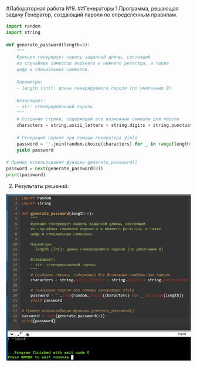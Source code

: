 #Лабораторная работа №9.
##Генераторы
1.Программа, решающая задачу
Генератор, создающий пароли по определённым правилам.
```python
import random
import string

def generate_password(length=8):
    """
    Функция генерирует пароль заданной длины, состоящий
    из случайных символов верхнего и нижнего регистра, а также
    цифр и специальных символов.

    Параметры:
    - length (int): длина генерируемого пароля (по умолчанию 8)

    Возвращает:
    - str: сгенерированный пароль
    """
    # Создание строки, содержащей все возможные символы для пароля
    characters = string.ascii_letters + string.digits + string.punctuation

    # Генерация пароля при помощи генератора yield
    password = ''.join(random.choice(characters) for _ in range(length))
    yield password

# Пример использования функции generate_password()
password = next(generate_password(8))
print(password)
```

2. Результаты решений:

![display:block;margin:auto|](675.png)
